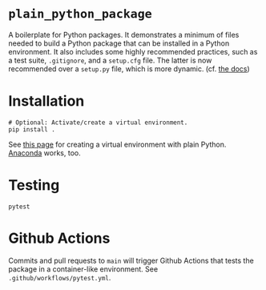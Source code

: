 # `plain_python_package`
A boilerplate for Python packages. It demonstrates a minimum of files needed to build a Python package that can be installed in a Python environment. It also includes some highly recommended practices, such as a test suite, `.gitignore`, and a `setup.cfg` file. The latter is now recommended over a `setup.py` file, which is more dynamic. (cf. [the docs](https://packaging.python.org/en/latest/tutorials/packaging-projects/#configuring-metadata))

# Installation
```commandline
# Optional: Activate/create a virtual environment.
pip install .
```

See [this page](https://docs.python.org/3/tutorial/venv.html#creating-virtual-environments) for creating a virtual environment with plain Python. [Anaconda](https://docs.conda.io/projects/conda/en/latest/user-guide/tasks/manage-environments.html#creating-an-environment-with-commands) works, too.

# Testing

```commandline
pytest
```

# Github Actions
Commits and pull requests to `main` will trigger Github Actions that tests the package in a container-like environment. See `.github/workflows/pytest.yml`.
